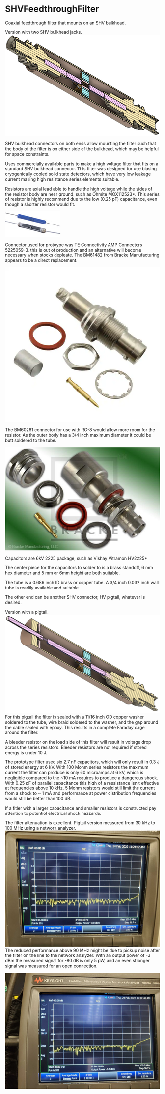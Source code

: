 # SHVFeedthroughFilter
Coaxial feedthrough filter that mounts on an SHV bulkhead.

Version with two SHV bulkhead jacks.
![SHV to SHV Feedthrough Filter](https://github.com/EricLarueMartin/SHVFeedthroughFilter/blob/main/DoubleSHVFeedthroughFilter.png)

SHV bulkhead connectors on both ends allow mounting the filter such that the body of the filter is on either side of the bulkhead, which may be helpful for space constraints.

Uses commercially available parts to make a high voltage filter that fits on a standard SHV bulkhead connector.
This filter was designed for use biasing cryogenically cooled solid state detectors, which have very low leakage current making high resistance series elements suitable.

Resistors are axial lead able to handle the high voltage while the sides of the resistor body are near ground, such as Ohmite MOX112523*. This series of resistor is highly recommend due to the low (0.25 pF) capacitance, even though a shorter resistor would fit.

![Mini-Mox Construction](https://github.com/EricLarueMartin/SHVFeedthroughFilter/blob/main/Mini-MoxInternalConstruction.jpg)

Connector used for protoype was TE Connectivity AMP Connectors 5225059-3, this is out of production and an alternative will become necessary when stocks depleate. The BM61482 from Bracke Manufacturing appears to be a direct replacement. 

![5225059-3](https://github.com/EricLarueMartin/SHVFeedthroughFilter/blob/main/5225059-3.webp)

The BM60261 connector for use with RG-8 would allow more room for the resistor. As the outer body has a 3/4 inch maximum diameter it could be butt soldered to the tube. 

![BM60261](https://github.com/EricLarueMartin/SHVFeedthroughFilter/blob/main/BM60261.jpg)

Capacitors are 6kV 2225 package, such as Vishay Vitramon HV2225*

The center piece for the capacitors to solder to is a brass standoff, 6 mm hex diameter and 5 mm or 6mm height are both suitable.

The tube is a 0.686 inch ID brass or copper tube. A 3/4 inch 0.032 inch wall tube is readily available and suitable.

The other end can be another SHV connector, HV pigtail, whatever is desired. 

Version with a pigtail.
![SHV to Pigtail Feedthrough Filter](https://github.com/EricLarueMartin/SHVFeedthroughFilter/blob/main/SHVFeedthroughFilter.png)
For this pigtail the filter is sealed with a 11/16 inch OD copper washer soldered to the tube, wire braid soldered to the washer, and the gap around the cable sealed with epoxy. This results in a complete Faraday cage around the filter.

A bleeder resistor on the load side of this filter will result in voltage drop across the series resistors. Bleeder resistors are not required if stored energy is under 10 J. 

The prototype filter used six 2.7 nF capacitors, which will only result in 0.3 J of stored energy at 6 kV. With 100 Mohm series resistors the maximum current the filter can produce is only 60 microamps at 6 kV, which is negligible compared to the ~10 mA requires to produce a dangerous shock. With 0.25 pF of parallel capacitance this high of a ressistance isn't effective at frequencies above 10 kHz. 5 Mohm resistors would still limit the current from a shock to ~ 1 mA and performance at power distribution frequencies would still be better than 100 dB.

If a fitler with a larger capacitance and smaller resistors is constructed pay attention to potentiol electrical shock hazzards.

The filter attenuation is excellent. Pigtail version measured from 30 kHz to 100 MHz using a network analyzer.
![Filter attenuation](https://github.com/EricLarueMartin/SHVFeedthroughFilter/blob/main/FilterAttenuation.jpg)
The reduced performance above 90 MHz might be due to pickup noise after the filter on the line to the network analyzer. With an output power of -3 dBm the measured signal for -80 dB is only 5 pW, and an even stronger signal was measured for an open connection.

![Measured attenuation for an open](https://github.com/EricLarueMartin/SHVFeedthroughFilter/blob/main/OpenAttenuation.jpg)

